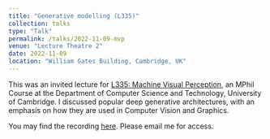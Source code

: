 ```yaml
---
title: "Generative modelling (L335)"
collection: talks
type: "Talk"
permalink: /talks/2022-11-09-mvp
venue: "Lecture Theatre 2"
date: 2022-11-09
location: "William Gates Building, Cambridge, UK"
---
```


This was an invited lecture for <a href="https://www.cl.cam.ac.uk/teaching/2223/L335/" target="_blank">L335: Machine Visual Perception</a>, an MPhil Course at the Department of Computer Science and Technology, University of Cambridge. I discussed popular deep generative architectures, with an emphasis on how they are used in Computer Vision and Graphics.

You may find the recording <a href="https://universityofcambridgecloud-my.sharepoint.com/:v:/g/personal/pmh64_cam_ac_uk/EdXf_wIMM71Oisn2PNX8H-cBOCJ7Sjb7Vj7-gfisT2JNTQ" target="_blank">here</a>. Please email me for access.
